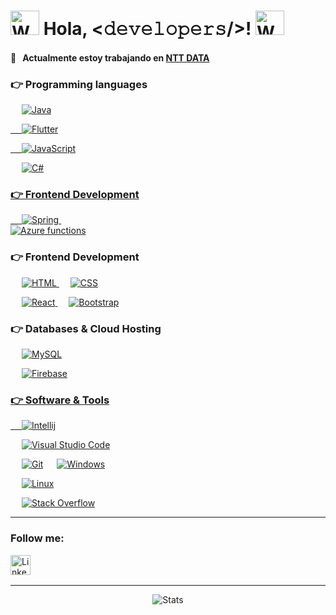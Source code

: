 # <img src="https://mwcorvettes.com/wp-content/uploads/2019/03/savethewave-300x252.gif" width="46" height="39" alt="Wave"> Hola, <𝚍𝚎𝚟𝚎𝚕𝚘𝚙𝚎𝚛𝚜/>! <img src="https://mars-images.imgix.net/ezgif.com-gif-maker%20(1).gif?auto=compress&w=600&fit=max" width="46" height="39" alt="Wave"><br>


#### 💼 &nbsp; Actualmente estoy trabajando en [NTT DATA](https://es.nttdata.com/)
### 👉 Programming languages

<p align="left"> 
&emsp;
    <a href="https://www.java.com" target="_blank"> 
        <img alt="Java" src="https://img.shields.io/badge/Java%20-%23ED8B00.svg?logo=java&logoColor=white">


&emsp;
    <a href="https://flutter.dev/" target="_blank"> 
        <img alt="Flutter" src="https://img.shields.io/badge/Flutter%20-%2302569B.svg?logo=flutter&logoColor=white">

  &emsp;
  <a href="https://developer.mozilla.org/en-US/docs/Web/JavaScript" target="_blank"> 
     <img alt="JavaScript" src="https://img.shields.io/badge/JavaScript%20-%23F7DF1E.svg?logo=javascript&logoColor=black">
   </a>

 &emsp;
    <a href="https://docs.microsoft.com/en-us/dotnet/csharp/" target="_blank"> 
        <img alt="C#" src="https://img.shields.io/badge/C%23%20-%23239120.svg?logo=c-sharp&logoColor=white">

 
</p>

### 👉 Frontend Development

<p align="left"> 
    
  &emsp; 
    <a href="https://spring.io/" target="_blank"> 
        <img alt="Spring" src="https://img.shields.io/badge/Spring%20-%236DB33F.svg?logo=spring&logoColor=white">
    </a>
  &emsp;  
    <a href="https://azure.microsoft.com/en-us/services/functions/" target="_blank"> 
        <img alt="Azure functions" src="https://img.shields.io/badge/Azure%20functions%20-%2300f.svg?logo=azurefunctions&logoColor=white">
    </a>
  

</p>

### 👉 Frontend Development

<p align="left"> 
  &emsp; 
  <a href="https://www.w3.org/html/" target="_blank"> 
    <img alt="HTML" src="https://img.shields.io/badge/HTML5%20-%23E34F26.svg?logo=html5&logoColor=white">
  </a>   
  &emsp;
  <a href="https://www.w3schools.com/css/" target="_blank">
    <img alt="CSS" src="https://img.shields.io/badge/CSS%20-%231572B6.svg?logo=css3&logoColor=white">
  </a> 

  &emsp;
    <a href="https://reactjs.org/" target="_blank">
        <img alt="React" src="https://img.shields.io/badge/React%20-%2320232a.svg?logo=react&logoColor=%2361DAFB">
    </a>
   &emsp;
    <a href="https://getbootstrap.com" target="_blank"> 
        <img alt="Bootstrap" src="https://img.shields.io/badge/Bootstrap-%23563D7C.svg?style=flat&logo=bootstrap&logoColor=white"/>
    </a>
</p>


 
### 👉 Databases & Cloud Hosting

<p align="left">
    
  &emsp;
    <a href="https://www.mysql.com/" target="_blank"> 
        <img alt="MySQL" src="https://img.shields.io/badge/MySQL-%2300f.svg?logo=mysql&logoColor=white">
    </a>
  
  &emsp; 
    <a href="https://firebase.google.com/" target="_blank"> 
        <img alt="Firebase" src="https://img.shields.io/badge/firebase-%23039BE5.svg?logo=firebase">
  
</p>
 


 
 ### 👉 Software & Tools
 
<p>
  
  &emsp;
    <a href="#"><img alt="Intellij" src="https://img.shields.io/badge/Intellij-000000?style=flat&logo=intellij-idea&logoColor=white"></a>

  &emsp;
    <a href="#"><img alt="Visual Studio Code" src="https://img.shields.io/badge/Visual%20Studio%20Code-0078d7.svg?logo=visual-studio-code&logoColor=white"></a>

  &emsp;
    <a href="#"><img alt="Git" src="https://img.shields.io/badge/Git%20-%23F05033.svg?logo=git&logoColor=white"></a>
  &emsp;
    <a href="#"><img alt="Windows" src="https://img.shields.io/badge/Windows-0078d7?style=flat&logo=windows&logoColor=white"></a>

  &emsp;
    <a href="#"><img alt="Linux" src="https://img.shields.io/badge/Linux-FCC624?style=flat&logo=linux&logoColor=black"></a>

  &emsp;
    <a href="#"><img alt="Stack Overflow" src="https://img.shields.io/badge/-Stack%20Overflow-FE7A16?logo=stack-overflow&logoColor=white"></a>
  &emsp;

</p>

[linkedin]: https://www.linkedin.com/in/mario-paricio-barea-874b1719a/

<hr />

### Follow me:


[<img align="left" alt="LinkedIn" width="32px" src="https://api.iconify.design/logos:linkedin-icon.svg?&height=32" />][linkedin]


<br />
<br />
<hr />

<p align="center">
  <img alt="Stats" src="https://github-readme-stats.vercel.app/api?username=MarioParicio&count_private=true&show_icons=true&title_color=246bce&text_color=ffffff&bg_color=0d1117&include_all_commits=true&hide_border=true&hide_title=false" />

    
 
</p>


